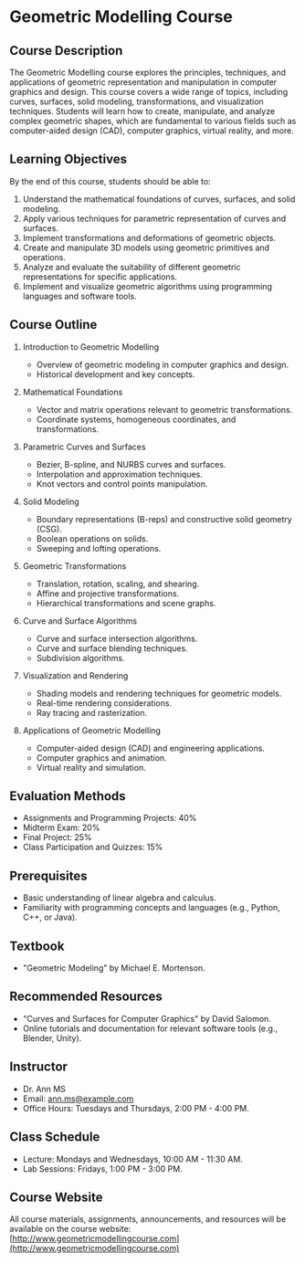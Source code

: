 # Geometric Modelling Course

## Course Description

The Geometric Modelling course explores the principles, techniques, and applications of geometric representation and manipulation in computer graphics and design. This course covers a wide range of topics, including curves, surfaces, solid modeling, transformations, and visualization techniques. Students will learn how to create, manipulate, and analyze complex geometric shapes, which are fundamental to various fields such as computer-aided design (CAD), computer graphics, virtual reality, and more.

## Learning Objectives

By the end of this course, students should be able to:

1. Understand the mathematical foundations of curves, surfaces, and solid modeling.
2. Apply various techniques for parametric representation of curves and surfaces.
3. Implement transformations and deformations of geometric objects.
4. Create and manipulate 3D models using geometric primitives and operations.
5. Analyze and evaluate the suitability of different geometric representations for specific applications.
6. Implement and visualize geometric algorithms using programming languages and software tools.

## Course Outline

1. Introduction to Geometric Modelling
   - Overview of geometric modeling in computer graphics and design.
   - Historical development and key concepts.

2. Mathematical Foundations
   - Vector and matrix operations relevant to geometric transformations.
   - Coordinate systems, homogeneous coordinates, and transformations.

3. Parametric Curves and Surfaces
   - Bezier, B-spline, and NURBS curves and surfaces.
   - Interpolation and approximation techniques.
   - Knot vectors and control points manipulation.

4. Solid Modeling
   - Boundary representations (B-reps) and constructive solid geometry (CSG).
   - Boolean operations on solids.
   - Sweeping and lofting operations.

5. Geometric Transformations
   - Translation, rotation, scaling, and shearing.
   - Affine and projective transformations.
   - Hierarchical transformations and scene graphs.

6. Curve and Surface Algorithms
   - Curve and surface intersection algorithms.
   - Curve and surface blending techniques.
   - Subdivision algorithms.

7. Visualization and Rendering
   - Shading models and rendering techniques for geometric models.
   - Real-time rendering considerations.
   - Ray tracing and rasterization.

8. Applications of Geometric Modelling
   - Computer-aided design (CAD) and engineering applications.
   - Computer graphics and animation.
   - Virtual reality and simulation.

## Evaluation Methods

- Assignments and Programming Projects: 40%
- Midterm Exam: 20%
- Final Project: 25%
- Class Participation and Quizzes: 15%

## Prerequisites

- Basic understanding of linear algebra and calculus.
- Familiarity with programming concepts and languages (e.g., Python, C++, or Java).

## Textbook

- "Geometric Modeling" by Michael E. Mortenson.

## Recommended Resources

- "Curves and Surfaces for Computer Graphics" by David Salomon.
- Online tutorials and documentation for relevant software tools (e.g., Blender, Unity).

## Instructor

- Dr. Ann MS
- Email: ann.ms@example.com
- Office Hours: Tuesdays and Thursdays, 2:00 PM - 4:00 PM.

## Class Schedule

- Lecture: Mondays and Wednesdays, 10:00 AM - 11:30 AM.
- Lab Sessions: Fridays, 1:00 PM - 3:00 PM.

## Course Website

All course materials, assignments, announcements, and resources will be available on the course website: [http://www.geometricmodellingcourse.com](http://www.geometricmodellingcourse.com)
